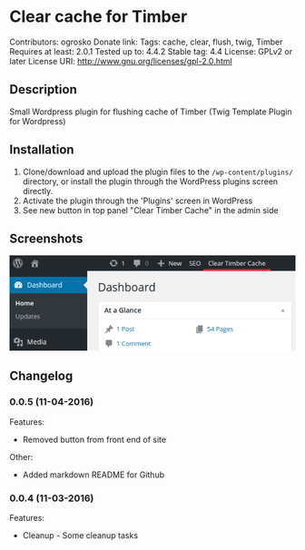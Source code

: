 Clear cache for Timber
======================

Contributors: ogrosko
Donate link:
Tags: cache, clear, flush, twig, Timber
Requires at least: 2.0.1
Tested up to: 4.4.2
Stable tag: 4.4
License: GPLv2 or later
License URI: http://www.gnu.org/licenses/gpl-2.0.html

## Description

Small Wordpress plugin for flushing cache of Timber (Twig Template Plugin for Wordpress)

## Installation

1. Clone/download and upload the plugin files to the `/wp-content/plugins/` directory, or install the plugin through the WordPress plugins screen directly.
2. Activate the plugin through the 'Plugins' screen in WordPress
3. See new button in top panel "Clear Timber Cache" in the admin side


## Screenshots

![Alt text](/assets/screenshot-1.png?raw=true "Screenshot of plugin")

## Changelog


### 0.0.5 (11-04-2016)

Features:

  - Removed button from front end of site

Other:

  - Added markdown README for Github


### 0.0.4 (11-03-2016)

Features:

  - Cleanup - Some cleanup tasks